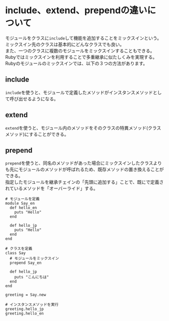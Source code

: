 # include、extend、prependの違いについて
モジュールをクラスに`include`して機能を追加することをミックスインという。<br>
ミックスイン先のクラスは基本的にどんなクラスでも良い。<br>
また、一つのクラスに複数のモジュールをミックスインすることもできる。<br>
Rubyではミックスインを利用することで多重継承に似たしくみを実現する。<br>
Rubyのモジュールのミックスインでは、以下の３つの方法があります。

## include
`include`を使うと、モジュールで定義したメソッドがインスタンスメソッドとして呼び出せるようになる。

## extend
`extend`を使うと、モジュール内のメソッドをそのクラスの特異メソッド(クラスメソッド)にすることができる。

## prepend
`prepend`を使うと、同名のメソッドがあった場合にミックスインしたクラスよりも先にモジュールのメソッドが呼ばれるため、既存メソッドの置き換えることができる。<br>
指定したモジュールを継承チェインの「先頭に追加する」ことで、既にで定義されているメソッドを「オーバーライド」する。

```
# モジュールを定義
module Say_en
  def hello_en
    puts "Hello"
  end

  def hello_jp
    puts "Hello"
  end
end

# クラスを定義
class Say
  # モジュールをミックスイン
  prepend Say_en

  def hello_jp
    puts "こんにちは"
  end
end

greeting = Say.new

# インスタンスメソッドを実行
greeting.hello_jp
greeting.hello_en

```
